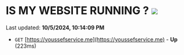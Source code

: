 # IS MY WEBSITE RUNNING ? [![](https://img.shields.io/static/v1?label=Sponsor&message=%E2%9D%A4&logo=GitHub&color=%23fe8e86)](https://github.com/sponsors/Youssef-Lehmam)

Last updated: **10/5/2024, 10:14:09 PM**

- `GET` [https://youssefservice.me](https://youssefservice.me) - **Up** (223ms)
